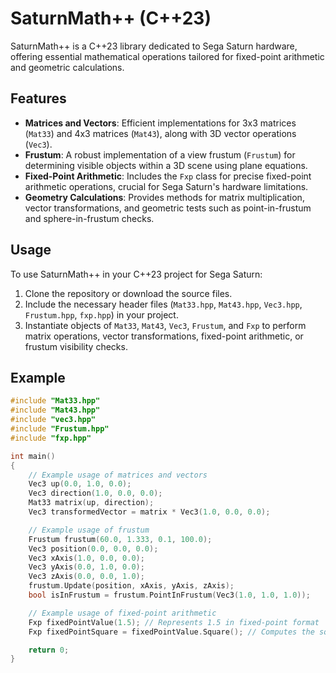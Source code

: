 # SaturnMath++ (C++23)

SaturnMath++ is a C++23 library dedicated to Sega Saturn hardware, offering essential mathematical operations tailored for fixed-point arithmetic and geometric calculations.

## Features

- **Matrices and Vectors**: Efficient implementations for 3x3 matrices (`Mat33`) and 4x3 matrices (`Mat43`), along with 3D vector operations (`Vec3`).
- **Frustum**: A robust implementation of a view frustum (`Frustum`) for determining visible objects within a 3D scene using plane equations.
- **Fixed-Point Arithmetic**: Includes the `Fxp` class for precise fixed-point arithmetic operations, crucial for Sega Saturn's hardware limitations.
- **Geometry Calculations**: Provides methods for matrix multiplication, vector transformations, and geometric tests such as point-in-frustum and sphere-in-frustum checks.

## Usage

To use SaturnMath++ in your C++23 project for Sega Saturn:
1. Clone the repository or download the source files.
2. Include the necessary header files (`Mat33.hpp`, `Mat43.hpp`, `Vec3.hpp`, `Frustum.hpp`, `fxp.hpp`) in your project.
3. Instantiate objects of `Mat33`, `Mat43`, `Vec3`, `Frustum`, and `Fxp` to perform matrix operations, vector transformations, fixed-point arithmetic, or frustum visibility checks.

## Example

```cpp
#include "Mat33.hpp"
#include "Mat43.hpp"
#include "vec3.hpp"
#include "Frustum.hpp"
#include "fxp.hpp"

int main()
{
    // Example usage of matrices and vectors
    Vec3 up(0.0, 1.0, 0.0);
    Vec3 direction(1.0, 0.0, 0.0);
    Mat33 matrix(up, direction);
    Vec3 transformedVector = matrix * Vec3(1.0, 0.0, 0.0);

    // Example usage of frustum
    Frustum frustum(60.0, 1.333, 0.1, 100.0);
    Vec3 position(0.0, 0.0, 0.0);
    Vec3 xAxis(1.0, 0.0, 0.0);
    Vec3 yAxis(0.0, 1.0, 0.0);
    Vec3 zAxis(0.0, 0.0, 1.0);
    frustum.Update(position, xAxis, yAxis, zAxis);
    bool isInFrustum = frustum.PointInFrustum(Vec3(1.0, 1.0, 1.0));

    // Example usage of fixed-point arithmetic
    Fxp fixedPointValue(1.5); // Represents 1.5 in fixed-point format
    Fxp fixedPointSquare = fixedPointValue.Square(); // Computes the square of the value

    return 0;
}
